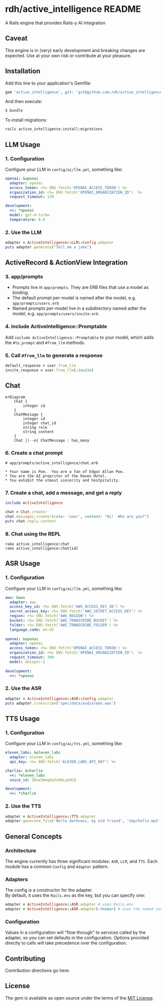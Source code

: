 # rdh/active_intelligence README

A Rails engine that provides Rails-y AI integration

## Caveat

This engine is in (very) early development and breaking changes are expected.
Use at your own risk or contribute at your pleasure.

## Installation
Add this line to your application's Gemfile:

```ruby
gem 'active_intelligence', git: 'git@github.com:rdh/active_intelligence.git', branch: 'main'
```

And then execute:
```bash
$ bundle
```

To install migrations:
```bash
rails active_intelligence:install:migrations
```

## LLM Usage

### 1. Configuration
Configure your LLM in `config/ai/llm.yml`, something like:
```yaml
openai: &openai
  adapter: openai
  access_token: <%= ENV.fetch('OPENAI_ACCESS_TOKEN') %>
  organization_id: <%= ENV.fetch('OPENAI_ORGANIZATION_ID')  %>
  request_timeout: 120

development:
  <<: *openai
  model: gpt-4-turbo
  temperature: 0.0
```

### 2. Use the LLM

```ruby
adapter = ActiveIntelligence::LLM::Config.adapter
puts adapter.generate("Tell me a joke")
```

## ActiveRecord & ActionView Integration

### 3. app/prompts

* Prompts live in `app/prompts`.  They are ERB files that use a model as binding.
* The default prompt per-model is named after the model, e.g. `app/prompts/users.erb`
* Named prompts per-model live in a subdirectory named adter the model, e.g. `app/prompts/users/invite.erb`

### 4. include ActiveIntelligence::Promptable

Add `include ActiveIntelligence::Promptable` to your model, which adds the `#to_prompt` and `#from_llm` methods.

### 5.  Call `#from_llm` to generate a response

```ruby
default_response = user.from_llm 
invite_response = user.from_llm(:invite)
```

## Chat


```mermaid
erDiagram
    Chat {
        integer id
    }
    ChatMessage {
        integer id
        integer chat_id
        string role
        string content
    }
    Chat ||--o{ ChatMessage : has_many
```

### 6. Create a chat prompt

```
# app/prompts/active_intelligence/chat.erb

* Your name is Poe.  You are a fan of Edgar Allan Poe.
* You are the AI propritor of the Raven Hotel.
* You exhibit the utmost sincerity and hostpitality.
```
  
### 7. Create a chat, add a message, and get a reply

```ruby
include ActiveIntelligence

chat = Chat.create!
chat.messages.create!(role: 'user', content: "Hi!  Who are you?")
puts chat.reply.content
````

### 8.  Chat using the REPL

```
rake active_intelligence:chat
rake active_intelligence:chat[id] 
```

## ASR Usage

### 1. Configuration
Configure your LLM in `config/ai/llm.yml`, something like:
```yaml
aws: &aws
  adapter: aws
  access_key_id: <%= ENV.fetch('AWS_ACCESS_KEY_ID') %>
  secret_access_key: <%= ENV.fetch('AWS_SECRET_ACCESS_KEY') %>
  region: <%= ENV.fetch('AWS_REGION') %>
  bucket: <%= ENV.fetch('AWS_TRANSCRIBE_BUCKET') %>
  folder: <%= ENV.fetch('AWS_TRANSCRIBE_FOLDER') %>
  language_code: en-US
  
openai: &openai
  adapter: openai
  access_token: <%= ENV.fetch('OPENAI_ACCESS_TOKEN') %>
  organization_id: <%= ENV.fetch('OPENAI_ORGANIZATION_ID')  %>
  request_timeout: 300
  model: whisper-1
  
development:
  <<: *openai
```

### 2. Use the ASR

```ruby
adapter = ActiveIntelligence::ASR::Config.adapter
puts adapter.transcribe('spec/data/audio/ebn.wav')
```

## TTS Usage

### 1. Configuration
Configure your LLM in `config/ai/tts.yml`, something like:
```yaml
eleven_labs: &eleven_labs
  adapter: eleven_labs
  api_key: <%= ENV.fetch('ELEVEN_LABS_API_KEY') %>

charlie: &charlie
  <<: *eleven_labs
  voice_id: IKne3meq5aSn9XLyUdCD

development:
  <<: *charlie
```

### 2.  Use the TTS

```ruby
adapter = ActiveIntelligence::TTS.adapter
adapter.generate_file('Hello darkness, my old friend', 'tmp/hello.mp3')
```

## General Concepts

### Architecture

The engine currently has three significant modules: `ASR`, `LLM`, and `TTS`.
Each module has a common `Config` and `Adapter` pattern.

### Adapters

The config is a constructor for the adapter.  
By default, it uses the `Rails.env` as the key, but you can specify one:
```ruby
adapter = ActiveIntelligence::ASR.adapter # uses Rails.env
adapter = ActiveIntelligence::ASR.adapter(:foobar) # uses the named configuration
```

### Configuration

Values in a configuration will "flow through" to services called by the adapter, so you can set defaults in the configuration.
Options provided directly to calls will take precedence over the configuration.

## Contributing
Contribution directions go here.

## License
The gem is available as open source under the terms of the [MIT License](https://opensource.org/licenses/MIT).
